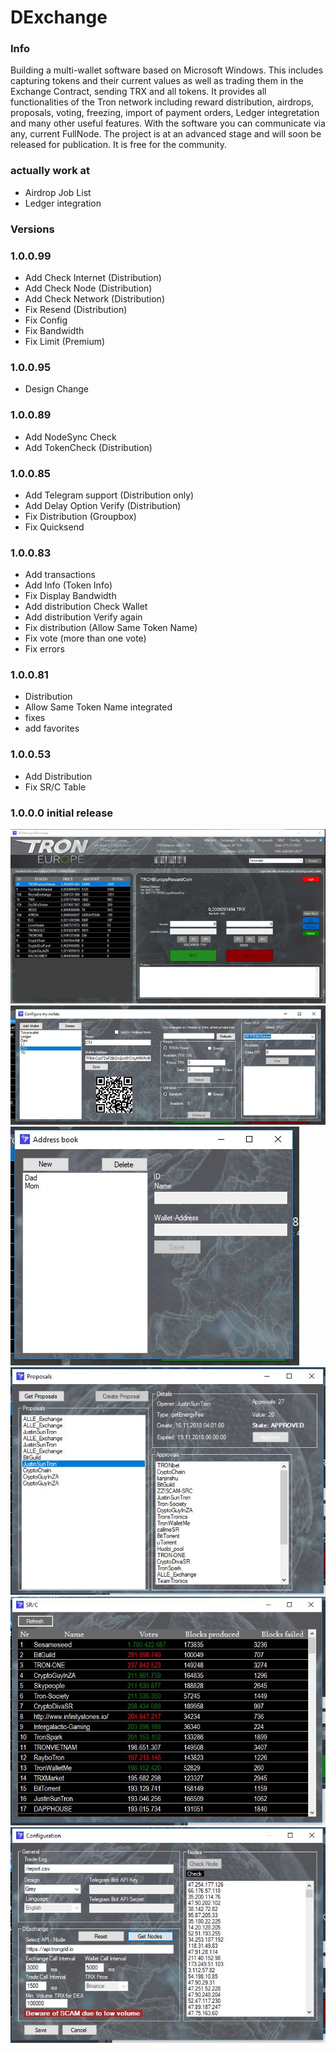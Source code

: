 # DExchange

### Info
Building a multi-wallet software based on Microsoft Windows. This includes capturing tokens and their current 
values as well as trading them in the Exchange Contract, sending TRX and all tokens. It provides all functionalities
of the Tron network including reward distribution, airdrops, proposals, voting, freezing, import of payment orders,
Ledger integretation and many other useful features. With the software you can communicate via any, current FullNode.
The project is at an advanced stage and will soon be released for publication. It is free for the community.

### actually work at
* Airdrop Job List
* Ledger integration

### Versions
### 1.0.0.99
* Add Check Internet (Distribution)
* Add Check Node (Distribution)
* Add Check Network (Distribution)
* Fix Resend (Distribution)
* Fix Config
* Fix Bandwidth
* Fix Limit (Premium)

### 1.0.0.95
* Design Change

### 1.0.0.89
* Add NodeSync Check
* Add TokenCheck (Distribution)

### 1.0.0.85
* Add Telegram support (Distribution only)
* Add Delay Option Verify (Distribution)
* Fix Distribution (Groupbox)
* Fix Quicksend

### 1.0.0.83
* Add transactions
* Add Info (Token Info)
* Fix Display Bandwidth
* Add distribution Check Wallet
* Add distribution Verify again
* Fix distribution (Allow Same Token Name)
* Fix vote (more than one vote)
* Fix errors

### 1.0.0.81
* Distribution
* Allow Same Token Name integrated
* fixes
* add favorites
### 1.0.0.53
* Add Distribution
* Fix SR/C Table

### 1.0.0.0 initial release

![DEX](dex1.jpg)
![DEX](dex2.jpg)
![DEX](3.JPG)
![DEX](4.JPG)
![DEX](5.JPG)
![DEX](6.JPG)
